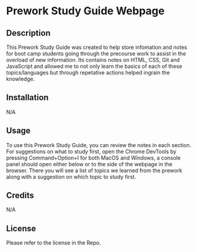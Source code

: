 # Prework Study Guide Webpage

## Description

This Prework Study Guide was created to help store infomation and notes for boot camp students going through the precourse work to assist in the overload of new information.
Its contains notes on HTML, CSS, Git and JavaScript and allowed me to not only learn the basics of each of these topics/languages but through repetative actions helped ingrain the knowledge.


## Installation

N/A

## Usage

To use this Prework Study Guide, you can review the notes in each section. For suggestions on what to study first, open the Chrome DevTools by pressing Command+Option+I for both MacOS and Windows, a console panel should open either below or to the side of the webpage in the browser. There you will see a list of topics we learned from the prework along with a suggestion on which topic to study first.

## Credits

N/A

## License

Please refer to the license in the Repo.
